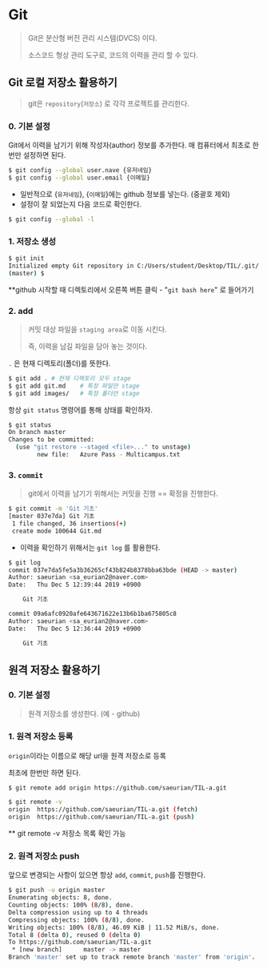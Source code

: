 # Git

> Git은 분산형 버전 관리 시스템(DVCS) 이다.
>
> 소스코드 형상 관리 도구로, 코드의 이력을 관리 할 수 있다.

## Git 로컬 저장소 활용하기

> git은 `repository`(`저장소`) 로 각각 프로젝트를 관리한다.

### 0. 기본 설정

Git에서 이력을 남기기 위해 작성자(author) 정보를 추가한다. 매 컴퓨터에서 최초로 한 번만 설정하면 된다.

```bash
$ git config --global user.nave {유저네임}
$ git config --global user.email {이메일}
```

* 일반적으로 {`유저네임`}, {`이메일`}에는 github 정보를 넣는다. (중괄호 제외)
* 설정이 잘 되었는지 다음 코드로 확인한다.

```bash
$ git config --global -l
```

### 1. 저장소 생성

```bash
$ git init
Initialized empty Git repository in C:/Users/student/Desktop/TIL/.git/
(master) $
```

**github 시작할 때 디렉토리에서 오른쪽 버튼 클릭 - "`git bash here`" 로 들어가기

### 2. add

> 커밋 대상 파일을 `staging area`로 이동 시킨다.
>
> 즉, 이력을 남길 파일을 담아 놓는 것이다.

`.` 은 현재 디렉토리(폴더)를 뜻한다.

```bash
$ git add .	# 현재 디렉토리 모두 stage
$ git add git.md	# 특정 파일만 stage
$ git add images/	# 특정 폴더만 stage
```

항상 `git status` 명령어를 통해 상태를 확인하자.

```bash
$ git status
On branch master
Changes to be committed:
  (use "git restore --staged <file>..." to unstage)
        new file:   Azure Pass - Multicampus.txt
```



### 3.  `commit`

> git에서 이력을 남기기 위해서는 커밋을 진행 == 확정을 진행한다.

``` bash
$ git commit -m 'Git 기초'
[master 037e7da] Git 기초
 1 file changed, 36 insertions(+)
 create mode 100644 Git.md
```

* 이력을 확인하기 위해서는 `git log` 를 활용한다.

```bash
$ git log
commit 037e7da5fe5a3b36265cf43b824b8378bba63bde (HEAD -> master)
Author: saeurian <sa_eurian2@naver.com>
Date:   Thu Dec 5 12:39:44 2019 +0900

    Git 기초

commit 09a6afc0920afe643671622e13b6b1ba675805c8
Author: saeurian <sa_eurian2@naver.com>
Date:   Thu Dec 5 12:36:44 2019 +0900

    Git 기초
```

## 원격 저장소 활용하기

### 0. 기본 설정

> 원격 저장소를 생성한다. (예 - github)

### 1. 원격 저장소 등록

`origin`이라는 이름으로 해당 url을 원격 저장소로 등록

최초에 한번만 하면 된다.

```bash
$ git remote add origin https://github.com/saeurian/TIL-a.git
```

```bash
$ git remote -v
origin  https://github.com/saeurian/TIL-a.git (fetch)
origin  https://github.com/saeurian/TIL-a.git (push)
```

** git remote -v 저장소 목록 확인 가능

### 2. 원격 저장소 push

앞으로 변경되는 사항이 있으면 항상 `add`, `commit`, `push`를 진행한다.

```bash
$ git push -u origin master
Enumerating objects: 8, done.
Counting objects: 100% (8/8), done.
Delta compression using up to 4 threads
Compressing objects: 100% (8/8), done.
Writing objects: 100% (8/8), 46.09 KiB | 11.52 MiB/s, done.
Total 8 (delta 0), reused 0 (delta 0)
To https://github.com/saeurian/TIL-a.git
 * [new branch]      master -> master
Branch 'master' set up to track remote branch 'master' from 'origin'.
```


